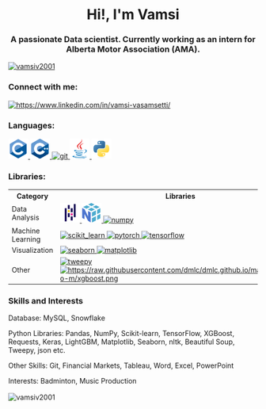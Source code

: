 <h1 align="center">Hi!, I'm Vamsi</h1>
<h3 align="center">A passionate Data scientist. Currently working as an intern for Alberta Motor Association (AMA).</h3>

<p align="left"> <a href="https://github.com/ryo-ma/github-profile-trophy"><img src="https://github-profile-trophy.vercel.app/?username=vamsiv2001" alt="vamsiv2001" /></a> </p>

<h3 align="left">Connect with me:</h3>
<p align="left">
<a href="https://linkedin.com/in/https://www.linkedin.com/in/vamsi-vasamsetti/" target="blank"><img align="center" src="https://raw.githubusercontent.com/rahuldkjain/github-profile-readme-generator/master/src/images/icons/Social/linked-in-alt.svg" alt="https://www.linkedin.com/in/vamsi-vasamsetti/" height="30" width="40" /></a>
</p>

<h3 align="left">Languages:</h3>
<p align="left"> <a href="https://www.cprogramming.com/" target="_blank" rel="noreferrer"> <img src="https://raw.githubusercontent.com/devicons/devicon/master/icons/c/c-original.svg" alt="c" width="40" height="40"/> </a> 
<a href="https://www.w3schools.com/cpp/" target="_blank" rel="noreferrer"> <img src="https://raw.githubusercontent.com/devicons/devicon/master/icons/cplusplus/cplusplus-original.svg" alt="cplusplus" width="40" height="40"/> </a> <a href="https://git-scm.com/" target="_blank" rel="noreferrer"> <img src="https://www.vectorlogo.zone/logos/git-scm/git-scm-icon.svg" alt="git" width="40" height="40"/> </a> 
 <a href="https://www.java.com" target="_blank" rel="noreferrer"> <img src="https://raw.githubusercontent.com/devicons/devicon/master/icons/java/java-original.svg" alt="java" width="40" height="40"/> </a> 
 <a href="https://www.python.org" target="_blank" rel="noreferrer"> <img src="https://raw.githubusercontent.com/devicons/devicon/master/icons/python/python-original.svg" alt="python" width="40" height="40"/> </a>

<h3>Libraries:</h3>
<table>
  <tr>
    <th>Category</th>
    <th>Libraries</th>
  </tr>
  <tr>
    <td>Data Analysis</td>
    <td>
      <a href="https://pandas.pydata.org/" target="_blank" rel="noreferrer">
        <img src="https://raw.githubusercontent.com/devicons/devicon/2ae2a900d2f041da66e950e4d48052658d850630/icons/pandas/pandas-original.svg" alt="pandas" width="40" height="40"/>
      </a>
      <a href="https://numpy.org/" target="_blank" rel="noreferrer">
        <img src="https://raw.githubusercontent.com/devicons/devicon/master/icons/numpy/numpy-original.svg" alt="numpy" width="40" height="40"/>
      </a>
      <a href="https://scipy.org/" target="_blank" rel="noreferrer">
       <img src="https://hackr.io/blog/media/scipy.png" alt="numpy" width="60" height="40"/>
      </a>
    </td>
  </tr>
  <tr>
    <td>Machine Learning</td>
    <td>
      <a href="https://scikit-learn.org/" target="_blank" rel="noreferrer">
        <img src="https://upload.wikimedia.org/wikipedia/commons/0/05/Scikit_learn_logo_small.svg" alt="scikit_learn" width="40" height="40"/>
      </a>
      <a href="https://pytorch.org/" target="_blank" rel="noreferrer">
        <img src="https://www.vectorlogo.zone/logos/pytorch/pytorch-icon.svg" alt="pytorch" width="40" height="40"/>
      </a>
      <a href="https://www.tensorflow.org" target="_blank" rel="noreferrer">
        <img src="https://www.vectorlogo.zone/logos/tensorflow/tensorflow-icon.svg" alt="tensorflow" width="40" height="40"/>
      </a>
    </td>
  </tr>
  <tr>
    <td>Visualization</td>
    <td>
      <a href="https://seaborn.pydata.org/" target="_blank" rel="noreferrer">
        <img src="https://seaborn.pydata.org/_images/logo-mark-lightbg.svg" alt="seaborn" width="40" height="40"/>
      </a>
      <a href="https://matplotlib.org/" target="_blank" rel="noreferrer">
        <img src="https://hackr.io/blog/media/matplotlib.png" alt="matplotlib" width="90" height="40"/>
      </a>
    </td>
  </tr>
  <tr>
    <td>Other</td>
    <td>
      <a href="https://www.tweepy.org/" target="_blank" rel="noreferrer">
        <img src="https://abs.twimg.com/a/1377219190/images/resources/twitter-bird-dark-bgs.png" alt="tweepy" width="40" height="40"/>
      </a>
      <a href="https://xgboost.readthedocs.io/en/stable/" target="_blank" rel="noreferrer">
        <img src="" alt="https://raw.githubusercontent.com/dmlc/dmlc.github.io/master/img/logo-m/xgboost.png" width="40" height="40"/>
      </a>
    </td>
  </tr>
</table>



<h3 align="left">Skills and Interests</h3>
 
<p>Database: MySQL, Snowflake</p>
<p>Python Libraries: Pandas, NumPy, Scikit-learn, TensorFlow, XGBoost, Requests, Keras, LightGBM, Matplotlib, Seaborn, nltk, Beautiful Soup, Tweepy, json etc.</p>
<p>Other Skills: Git, Financial Markets, Tableau, Word, Excel, PowerPoint</p>
<p>Interests: Badminton, Music Production</p>

<p><img align="center" src="https://github-readme-stats.vercel.app/api/top-langs?username=vamsiv2001&show_icons=true&locale=en&layout=compact" alt="vamsiv2001" /></p>


